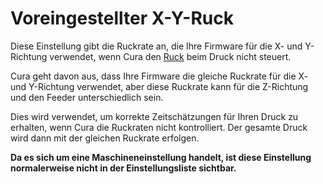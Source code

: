 Voreingestellter X-Y-Ruck
====
Diese Einstellung gibt die Ruckrate an, die Ihre Firmware für die X- und Y-Richtung verwendet, wenn Cura den [Ruck](../speed/jerk_enabled.md) beim Druck nicht steuert.

Cura geht davon aus, dass Ihre Firmware die gleiche Ruckrate für die X- und Y-Richtung verwendet, aber diese Ruckrate kann für die Z-Richtung und den Feeder unterschiedlich sein.

Dies wird verwendet, um korrekte Zeitschätzungen für Ihren Druck zu erhalten, wenn Cura die Ruckraten nicht kontrolliert. Der gesamte Druck wird dann mit der gleichen Ruckrate erfolgen.

**Da es sich um eine Maschineneinstellung handelt, ist diese Einstellung normalerweise nicht in der Einstellungsliste sichtbar.**